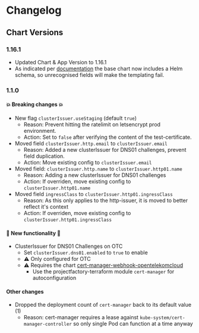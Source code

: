 # Changelog

## Chart Versions

### 1.16.1

- Updated Chart & App Version to 1.16.1
- As indicated per [documentation](https://cert-manager.io/docs/releases/release-notes/release-notes-1.16/#helm) the base chart now includes a Helm schema, so unrecognised fields will make the templating fail.

### 1.1.0

#### 💥 Breaking changes 💥

- New flag `clusterIssuer.useStaging` (default `true`)
  - Reason: Prevent hitting the ratelimit on letsencrypt prod environment.
  - Action: Set to `false` after verifying the content of the test-certificate.
- Moved field `clusterIssuer.http.email` to `clusterIssuer.email`
  - Reason: Added a new clusterIssuer for DNS01 challenges, prevent field duplication.
  - Action: Move existing config to `clusterIssuer.email`
- Moved field: `clusterIssuer.http.name` to `clusterIssuer.http01.name`
  - Reason: Adding a new clusterIssuer for DNS01 challenges
  - Action: If overriden, move existing config to `clusterIssuer.http01.name`
- Moved field `ingressClass` to `clusterIssuer.http01.ingressClass`
  - Reason: As this only applies to the http-issuer, it is moved to better reflect it's context
  - Action: If overriden, move existing config to `clusterIssuer.http01.ingressClass`

#### 🎉 New functionality 🎉

- ClusterIssuer for DNS01 Challenges on OTC
  - Set `clusterIssuer.dns01.enabled` to `true` to enable
  - ⚠️ Only configured for OTC
  - ⚠️ Requires the chart [cert-manager-webhook-opentelekomcloud](https://github.com/akyriako/cert-manager-webhook-opentelekomcloud)
    - Use the projectfactory-terraform module `cert-manager` for autoconfiguration

#### Other changes

- Dropped the deployment count of `cert-manager` back to its default value (1)
  - Reason: cert-manager requires a lease against `kube-system/cert-manager-controller` so only single Pod can function at a time anyway

